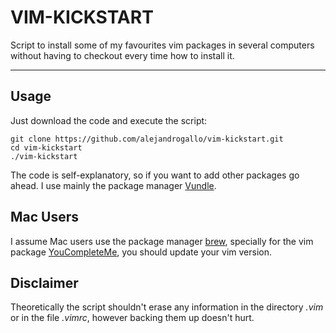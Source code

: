 VIM-KICKSTART
=============

Script to install some of my favourites vim packages in several computers without having to checkout every time how to install it.

----------

## Usage ##

Just download the code and execute the script:

    git clone https://github.com/alejandrogallo/vim-kickstart.git
    cd vim-kickstart
    ./vim-kickstart

The code is self-explanatory, so if you want to add other packages 
go ahead. I use mainly the package manager [Vundle](https://github.com/VundleVim/Vundle.vim).

Mac Users
-------
I assume Mac users use the package manager [brew](https://brew.sh),  specially for the vim package [YouCompleteMe](https://github.com/Valloric/YouCompleteMe), you should update your vim version. 

## Disclaimer ##

Theoretically the script shouldn't erase any information in the directory *.vim* or in the file *.vimrc*, however backing them up doesn't hurt. 


